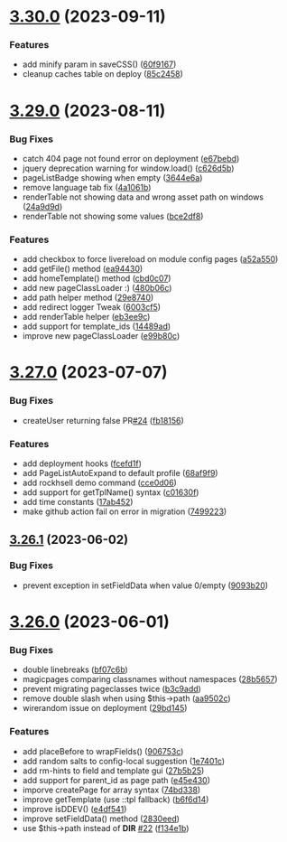 # [3.30.0](https://github.com/baumrock/RockMigrations/compare/v3.29.0...v3.30.0) (2023-09-11)


### Features

* add minify param in saveCSS() ([60f9167](https://github.com/baumrock/RockMigrations/commit/60f9167537b77612d367d9486228ff1df992c095))
* cleanup caches table on deploy ([85c2458](https://github.com/baumrock/RockMigrations/commit/85c24588a9d0a0552485a008fe624429427db988))



# [3.29.0](https://github.com/baumrock/RockMigrations/compare/v3.27.0...v3.29.0) (2023-08-11)


### Bug Fixes

* catch 404 page not found error on deployment ([e67bebd](https://github.com/baumrock/RockMigrations/commit/e67bebd7382ae5b7a491b6f8c783c1d157524ff4))
* jquery deprecation warning for window.load() ([c626d5b](https://github.com/baumrock/RockMigrations/commit/c626d5bfbc2a8b731524921479d08e653f550d7e))
* pageListBadge showing when empty ([3644e6a](https://github.com/baumrock/RockMigrations/commit/3644e6a85263ba879c10fd2a208d47c589a9946d))
* remove language tab fix ([4a1061b](https://github.com/baumrock/RockMigrations/commit/4a1061bcf1ba5ab64140e96ec204ceccacbe22b7))
* renderTable not showing data and wrong asset path on windows ([24a9d9d](https://github.com/baumrock/RockMigrations/commit/24a9d9d5ab4f2e306f7e0b948692cf59da05e282))
* renderTable not showing some values ([bce2df8](https://github.com/baumrock/RockMigrations/commit/bce2df88da20d894f9e4c719ff8e4355769128a0))


### Features

* add checkbox to force livereload on module config pages ([a52a550](https://github.com/baumrock/RockMigrations/commit/a52a5504d48474502927e162d7412a4c9ff54eec))
* add getFile() method ([ea94430](https://github.com/baumrock/RockMigrations/commit/ea94430431f141556dd2191bce4c56eaaa76ced8))
* add homeTemplate() method ([cbd0c07](https://github.com/baumrock/RockMigrations/commit/cbd0c07e04adb20ee262ab6fef2f315723eb10d1))
* add new pageClassLoader :) ([480b06c](https://github.com/baumrock/RockMigrations/commit/480b06cf52241f8ab3eaaa360a18f520d2080189))
* add path helper method ([29e8740](https://github.com/baumrock/RockMigrations/commit/29e8740d8d013e2721555a9f3c3cd51997230ce2))
* add redirect logger Tweak ([6003cf5](https://github.com/baumrock/RockMigrations/commit/6003cf593b878b80937fa9708f0172a8f9fcfed9))
* add renderTable helper ([eb3ee9c](https://github.com/baumrock/RockMigrations/commit/eb3ee9cdc7f535dcf040f1ca8352eb91daf6ef46))
* add support for template_ids ([14489ad](https://github.com/baumrock/RockMigrations/commit/14489add2c971c9e6b75bf23986d5338ab7e3343))
* improve new pageClassLoader ([e99b80c](https://github.com/baumrock/RockMigrations/commit/e99b80c494e25331705767637d2ceaab152bab7e))



# [3.27.0](https://github.com/baumrock/RockMigrations/compare/v3.26.1...v3.27.0) (2023-07-07)


### Bug Fixes

* createUser returning false PR[#24](https://github.com/baumrock/RockMigrations/issues/24) ([fb18156](https://github.com/baumrock/RockMigrations/commit/fb18156f929d549c3c160595b75bcd4b00f72162))


### Features

* add deployment hooks ([fcefd1f](https://github.com/baumrock/RockMigrations/commit/fcefd1ffdca1b6b3d0e01cace195961d5f96450d))
* add PageListAutoExpand to default profile ([68af9f9](https://github.com/baumrock/RockMigrations/commit/68af9f98e2fdfd0cdf4ad4baf585ede91b6c72b4))
* add rockhsell demo command ([cce0d06](https://github.com/baumrock/RockMigrations/commit/cce0d062d422a7e2b58815c61c5433eee0f65c71))
* add support for getTplName() syntax ([c01630f](https://github.com/baumrock/RockMigrations/commit/c01630f0f71627d72c3fa1fbc1bfafa213902134))
* add time constants ([17ab452](https://github.com/baumrock/RockMigrations/commit/17ab452a9d39cb0883b2ac447e77bd5aea11b3e2))
* make github action fail on error in migration ([7499223](https://github.com/baumrock/RockMigrations/commit/7499223c9491c4155b3287efd69aff5554aec909))



## [3.26.1](https://github.com/baumrock/RockMigrations/compare/v3.26.0...v3.26.1) (2023-06-02)


### Bug Fixes

* prevent exception in setFieldData when value 0/empty ([9093b20](https://github.com/baumrock/RockMigrations/commit/9093b20c90dc12873f498ad086d6257e2d9e3358))



# [3.26.0](https://github.com/baumrock/RockMigrations/compare/v3.25.0...v3.26.0) (2023-06-01)


### Bug Fixes

* double linebreaks ([bf07c6b](https://github.com/baumrock/RockMigrations/commit/bf07c6bdff51e9767b1663f931a207407db97bf9))
* magicpages comparing classnames without namespaces ([28b5657](https://github.com/baumrock/RockMigrations/commit/28b5657b5a9dec7ef31c3397d11bd0a83619ec07))
* prevent migrating pageclasses twice ([b3c9add](https://github.com/baumrock/RockMigrations/commit/b3c9addd2372f2773dd9f454dc7cc8e7eb0342fc))
* remove double slash when using $this->path ([aa9502c](https://github.com/baumrock/RockMigrations/commit/aa9502c1b2473c89ebd0784aab6f9d66ba2424ec))
* wirerandom issue on deployment ([29bd145](https://github.com/baumrock/RockMigrations/commit/29bd145c4964d3f5802ee2e8254fd48e97dc8044))


### Features

* add placeBefore to wrapFields() ([906753c](https://github.com/baumrock/RockMigrations/commit/906753c1aa636735150485fadd080e6df6a3f720))
* add random salts to config-local suggestion ([1e7401c](https://github.com/baumrock/RockMigrations/commit/1e7401c1b483e4a1ff913ffcc7ceed90626d75b6))
* add rm-hints to field and template gui ([27b5b25](https://github.com/baumrock/RockMigrations/commit/27b5b25ca87479cd9256e9517b5bad68bacc6a6c))
* add support for parent_id as page path ([e45e430](https://github.com/baumrock/RockMigrations/commit/e45e4306f8a77a84c1c4723f48b63320535884a1))
* imporve createPage for array syntax ([74bd338](https://github.com/baumrock/RockMigrations/commit/74bd3387ad967d002f88321c144cdc6d71ec3a5e))
* improve getTemplate (use ::tpl fallback) ([b6f6d14](https://github.com/baumrock/RockMigrations/commit/b6f6d144ac8441460d7ca5e2dc9fe94d4ff0e662))
* improve isDDEV() ([e4df541](https://github.com/baumrock/RockMigrations/commit/e4df5416b7d316fe0f243bd65cffaa7d9ef7a29a))
* improve setFieldData() method ([2830eed](https://github.com/baumrock/RockMigrations/commit/2830eed9617775a0f7bc2fd4535b0fbd8a5a9cd9))
* use $this->path instead of __DIR__ [#22](https://github.com/baumrock/RockMigrations/issues/22) ([f134e1b](https://github.com/baumrock/RockMigrations/commit/f134e1b63599befb37e543c06c2c1d58f2f50c47))



